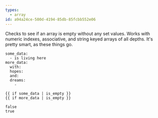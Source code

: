 ```yaml
---
types:
  - array
id: a94a24ce-500d-4194-85db-85fcbb552e06
---
```

Checks to see if an array is empty without any set values. Works with numeric indexes, associative, and string keyed arrays of all depths. It's pretty smart, as these things go.

```.language-yaml
some_data:
  - is living here
more_data:
  with:
  hopes:
  and:
  dreams:
    -
```

```
{{ if some_data | is_empty }}
{{ if more_data | is_empty }}

```

```.language-output
false
true
```

